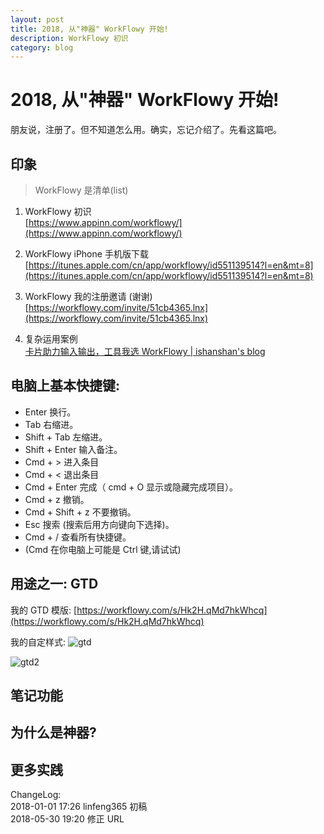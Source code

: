 ```yaml
---
layout: post
title: 2018, 从"神器" WorkFlowy 开始!
description: WorkFlowy 初识
category: blog
---
```


# 2018, 从"神器" WorkFlowy 开始!

朋友说，注册了。但不知道怎么用。确实，忘记介绍了。先看这篇吧。

## 印象

> WorkFlowy 是清单(list)  

1. WorkFlowy 初识  
[https://www.appinn.com/workflowy/](https://www.appinn.com/workflowy/)

2. WorkFlowy iPhone 手机版下载  
[https://itunes.apple.com/cn/app/workflowy/id551139514?l=en&mt=8](https://itunes.apple.com/cn/app/workflowy/id551139514?l=en&mt=8)

3. WorkFlowy 我的注册邀请 (谢谢)  
[https://workflowy.com/invite/51cb4365.lnx](https://workflowy.com/invite/51cb4365.lnx)

4. 复杂运用案例  
[卡片助力输入输出，工具我选 WorkFlowy | ishanshan's blog ](http://ishanshan.top/selfedu/HbOutputOwetoWorkFlowy.html?nsukey=9hpqN+m2OfUW62oD0REn2ySLzP0XOc1Sj8hSGSVCEcFQnWlbHrIRML99uvBOwfqq/OOFfWKf3UrAifmw3Knz74/5BoSWg0GFmRXr2EG1Za2+e4dyJYwwQPWCUwSMeVn+mvcDWFhl8X7gfUHgz8SoS10xjmYJkSc6FcOQijyt/Ms=)


## 电脑上基本快捷键:
* Enter 换行。
* Tab 右缩进。
* Shift + Tab 左缩进。
* Shift + Enter 输入备注。
* Cmd + > 进入条目
* Cmd + < 退出条目
* Cmd + Enter 完成（ cmd + O  显示或隐藏完成项目）。
* Cmd + z 撤销。
* Cmd + Shift + z 不要撤销。
* Esc 搜索 (搜索后用方向键向下选择)。
* Cmd + / 查看所有快捷键。
* (Cmd 在你电脑上可能是 Ctrl 键,请试试)


## 用途之一: GTD

我的 GTD 模版: 
[https://workflowy.com/s/Hk2H.qMd7hkWhcq](https://workflowy.com/s/Hk2H.qMd7hkWhcq)


我的自定样式:
![gtd](http://ovtzx06ib.bkt.clouddn.com/12951514798650_.pic.jpg)


![gtd2](http://ovtzx06ib.bkt.clouddn.com/12961514798779_.pic_hd.jpg)


## 笔记功能

## 为什么是神器?

## 更多实践

ChangeLog:  
2018-01-01 17:26 linfeng365 初稿  
2018-05-30 19:20 修正 URL


